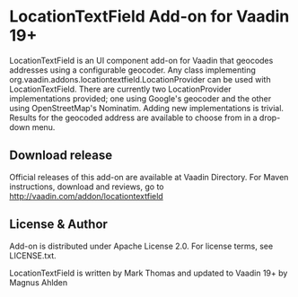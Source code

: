 # LocationTextField Add-on for Vaadin 19+

LocationTextField is an UI component add-on for Vaadin that geocodes addresses using a configurable geocoder.
Any class implementing org.vaadin.addons.locationtextfield.LocationProvider can be used with LocationTextField.
There are currently two LocationProvider implementations provided; one using Google's geocoder and the other using
OpenStreetMap's Nominatim. Adding new implementations is trivial. Results for the geocoded address are available to
choose from in a drop-down menu.

## Download release

Official releases of this add-on are available at Vaadin Directory. For Maven instructions, download and reviews, go to http://vaadin.com/addon/locationtextfield

## License & Author

Add-on is distributed under Apache License 2.0. For license terms, see LICENSE.txt.

LocationTextField is written by Mark Thomas and updated to Vaadin 19+ by Magnus Ahlden
